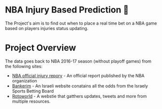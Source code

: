 # NBA Injury Based Prediction 🏀
The Project's aim is to find out when to place a real time bet on a NBA game based on players injuries status updating.

# Project Overview
 
The data goes back to NBA 2016-17 season (without playoff games) from the following sites:
- [NBA official injury repory](https://official.nba.com/nba-injury-report-2019-20-season/) - An official report published by the NBA organization
- [Bankerim](https://www.bankerim.co.il/%D7%9E%D7%A9%D7%97%D7%A7%D7%99%D7%9D/%D7%9E%D7%A9%D7%97%D7%A7%D7%99-%D7%95%D7%95%D7%99%D7%A0%D7%A8-%D7%9C%D7%99%D7%99%D7%9F.html) - An Israeli website conatains all the odds from the Israely Sports Betting Board
- [Rotoworld](https://www.rotoworld.com/basketball/nba/player-news/injuries) - A webstie that gatthers updates, tweets and more from multiple resources.


